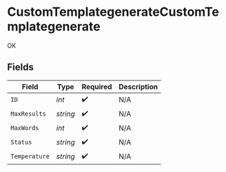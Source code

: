 # CustomTemplategenerateCustomTemplategenerate

OK


## Fields

| Field              | Type               | Required           | Description        |
| ------------------ | ------------------ | ------------------ | ------------------ |
| `ID`               | *int*              | :heavy_check_mark: | N/A                |
| `MaxResults`       | *string*           | :heavy_check_mark: | N/A                |
| `MaxWords`         | *int*              | :heavy_check_mark: | N/A                |
| `Status`           | *string*           | :heavy_check_mark: | N/A                |
| `Temperature`      | *string*           | :heavy_check_mark: | N/A                |